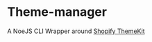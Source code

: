# Theme-manager

A NoeJS CLI Wrapper around [Shopify ThemeKit](https://shopify.github.io/themekit/)
